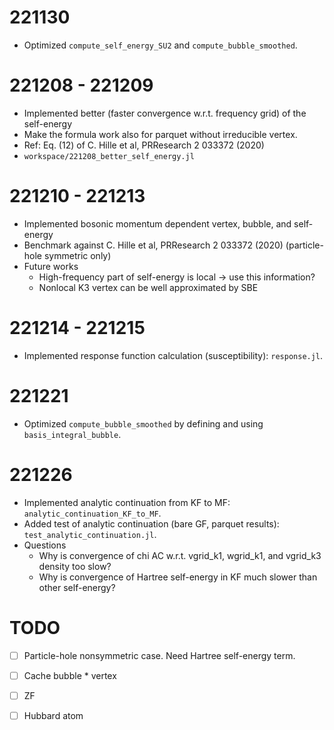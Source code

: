 # 221130
* Optimized `compute_self_energy_SU2` and `compute_bubble_smoothed`.

# 221208 - 221209
* Implemented better (faster convergence w.r.t. frequency grid) of the self-energy
* Make the formula work also for parquet without irreducible vertex.
* Ref: Eq. (12) of C. Hille et al, PRResearch 2 033372 (2020)
* `workspace/221208_better_self_energy.jl`

# 221210 - 221213
* Implemented bosonic momentum dependent vertex, bubble, and self-energy
* Benchmark against C. Hille et al, PRResearch 2 033372 (2020) (particle-hole symmetric only)
* Future works
  * High-frequency part of self-energy is local -> use this information?
  * Nonlocal K3 vertex can be well approximated by SBE

# 221214 - 221215
* Implemented response function calculation (susceptibility): `response.jl`.

# 221221
* Optimized `compute_bubble_smoothed` by defining and using `basis_integral_bubble`.

# 221226
* Implemented analytic continuation from KF to MF: `analytic_continuation_KF_to_MF`.
* Added test of analytic continuation (bare GF, parquet results): `test_analytic_continuation.jl`.
* Questions
  * Why is convergence of chi AC w.r.t. vgrid_k1, wgrid_k1, and vgrid_k3 density too slow?
  * Why is convergence of Hartree self-energy in KF much slower than other self-energy?

# TODO
- [ ] Particle-hole nonsymmetric case. Need Hartree self-energy term.
- [ ] Cache bubble * vertex
- [ ] ZF
- [ ] Hubbard atom

